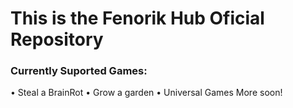 # This is the Fenorik Hub Oficial Repository

### Currently Suported Games:
• Steal a BrainRot
• Grow a garden
• Universal Games
More soon!
